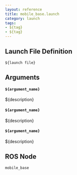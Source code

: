 ```yaml
---
layout: reference
title: mobile_base.launch
category: launch
tags: 
- ${tag}
- ${tag}
---
```


## Launch File Definition
```
${launch file}
```

## Arguments
#### `${argument_name}`
${description}

#### `${argument_name}`
${description}

#### `${argument_name}`
${description}

## ROS Node
``mobile_base``